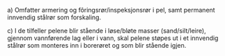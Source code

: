 a) Omfatter armering og fôringsrør/inspeksjonsrør i pel, samt permanent innvendig stålrør som forskaling.

c) I de tilfeller pelene blir stående i løse/bløte masser (sand/silt/leire), gjennom vannførende lag eller i vann, skal pelene støpes ut i et innvendig stålrør som monteres inn i borerøret og som blir stående igjen.

